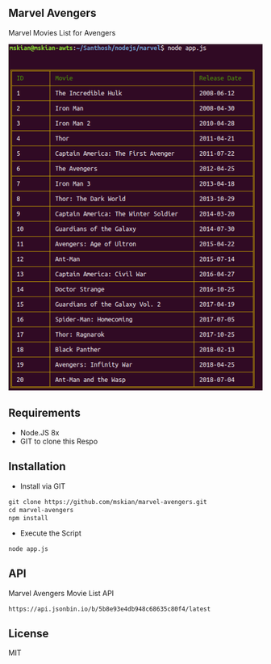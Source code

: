 ## Marvel Avengers

<p>Marvel Movies List for Avengers</p>

<p align="center">
<img src="https://raw.githubusercontent.com/mskian/marvel-avengers/master/screenshot.png">
</p>

## Requirements

- Node.JS 8x
- GIT to clone this Respo

## Installation

- Install via GIT

```
git clone https://github.com/mskian/marvel-avengers.git
cd marvel-avengers
npm install
```

- Execute the Script

```
node app.js
```

## API

Marvel Avengers Movie List API

```
https://api.jsonbin.io/b/5b8e93e4db948c68635c80f4/latest
```
## License

MIT
